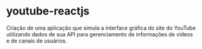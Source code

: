 # youtube-reactjs
Criação de uma aplicação que simula a interface gráfica do site do YouTube utilizando dados de sua API para gerenciamento de informações de vídeos e de canais de usuários.
